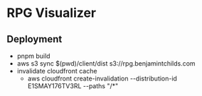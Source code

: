 # RPG Visualizer

## Deployment

- pnpm build
- aws s3 sync $(pwd)/client/dist s3://rpg.benjamintchilds.com
- invalidate cloudfront cache
  - aws cloudfront create-invalidation --distribution-id E1SMAY176TV3RL --paths "/*"

